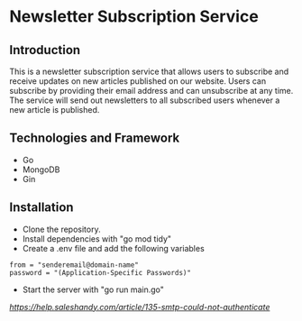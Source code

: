 # Newsletter Subscription Service

## Introduction
This is a newsletter subscription service that allows users to subscribe and receive updates on new articles published on our website. Users can subscribe by providing their email address and can unsubscribe at any time. The service will send out newsletters to all subscribed users whenever a new article is published.

## Technologies and Framework
- Go
- MongoDB
- Gin

## Installation
- Clone the repository.
- Install dependencies with "go mod tidy"
- Create a .env file and add the following variables
``` 
from = "senderemail@domain-name"
password = "(Application-Specific Passwords)"
```
- Start the server with "go run main.go"

*https://help.saleshandy.com/article/135-smtp-could-not-authenticate*
